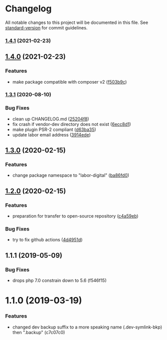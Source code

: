 # Changelog

All notable changes to this project will be documented in this file. See [standard-version](https://github.com/conventional-changelog/standard-version) for commit guidelines.

### [1.4.1](https://github.com/labor-digital/composer-dev-symlink/compare/v1.4.0...v1.4.1) (2021-02-23)

## [1.4.0](https://github.com/labor-digital/composer-dev-symlink/compare/v1.3.1...v1.4.0) (2021-02-23)


### Features

* make package compatible with composer v2 ([f503b9c](https://github.com/labor-digital/composer-dev-symlink/commit/f503b9ccc8d238cf51f85c234484efcf544af340))

### [1.3.1](https://github.com/labor-digital/composer-dev-symlink/compare/v1.3.0...v1.3.1) (2020-08-10)


### Bug Fixes

* clean up CHANGELOG.md ([25204f8](https://github.com/labor-digital/composer-dev-symlink/commit/25204f85e70232fd528c1ae49187254a08ce0063))
* fix crash if vendor-dev directory does not exist ([6ecc8d1](https://github.com/labor-digital/composer-dev-symlink/commit/6ecc8d19f08e2c6328e24c18197a5e6786550ca0))
* make plugin PSR-2 compliant ([d63ba35](https://github.com/labor-digital/composer-dev-symlink/commit/d63ba35ef3d9a5e81fb47491f6586175a81ab077))
* update labor email address ([3914ede](https://github.com/labor-digital/composer-dev-symlink/commit/3914edecaf85fd6af2f634149ed8993159ce28d1))

## [1.3.0](https://github.com/labor-digital/composer-dev-symlink/compare/v1.2.0...v1.3.0) (2020-02-15)


### Features

* change package namespace to "labor-digital" ([ba86fd0](https://github.com/labor-digital/composer-dev-symlink/commit/ba86fd02ca3e7cc1104230eb984526da4c18b844))

## [1.2.0](https://github.com/labor-digital/composer-dev-symlink/compare/v1.1.1...v1.2.0) (2020-02-15)


### Features

* preparation for transfer to open-source repository ([c4a59eb](https://github.com/labor-digital/composer-dev-symlink/commit/c4a59ebae19840eea870d135119f6d1edb226449))


### Bug Fixes

* try to fix github actions ([4d4951d](https://github.com/labor-digital/composer-dev-symlink/commit/4d4951d65bfd077ccce9cf936bb2500e7f124efe))

## 1.1.1 (2019-05-09)


### Bug Fixes

* drops php 7.0 constrain down to 5.6 (f546f15)



# 1.1.0 (2019-03-19)


### Features

* changed dev backup suffix to a more speaking name (.dev-symlink-bkp) then ".backup" (c7c07c0)
